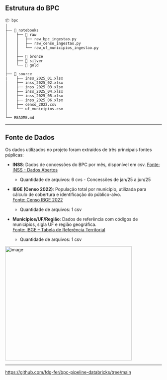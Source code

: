 ## Estrutura do BPC
```
📦 bpc
│
├── 📁 notebooks
│    ├── 📁 raw
│    │   ├── raw_bpc_ingestao.py
│    │   ├── raw_censo_ingestao.py
│    │   └── raw_uf_municipios_ingestao.py
│    │
│    ├── 📁 bronze
│    ├── 📁 silver
│    └── 📁 gold
│
├── 📁 source
|    ├── inss_2025_01.xlsx
│    ├── inss_2025_02.xlsx
│    ├── inss_2025_03.xlsx
│    ├── inss_2025_04.xlsx
│    ├── inss_2025_05.xlsx
│    ├── inss_2025_06.xlsx
│    ├── censo_2022.csv
│    └── uf_municipios.csv
│      
└── README.md
```

---
## Fonte de Dados

Os dados utilizados no projeto foram extraídos de três principais fontes púplicas:

- **INSS**: Dados de concessões do BPC por mês, disponível em csv.
 [Fonte: INSS - Dados Abertos](https://dadosabertos.inss.gov.br/dataset/beneficios-concedidos-plano-de-dados-abertos-jun-2023-a-jun-2025)
  - Quantidade de arquivos: 6 cvs - Concessões de jan/25 a jun/25

- **IBGE (Censo 2022)**: População total por município, utilizada para cálculo de cobertura e identificação do público-alvo.  
  [Fonte: Censo IBGE 2022](https://www.ibge.gov.br/estatisticas/sociais/trabalho/22827-censo-demografico-2022.html?=&t=downloads/)
  - Quantidade de arquivos: 1 csv

- **Municípios/UF/Região**: Dados de referência com códigos de municípios, sigla UF e região geográfica.  
  [Fonte: IBGE – Tabela de Referência Territorial](https://www.ibge.gov.br/geociencias/organizacao-do-territorio/malhas-territoriais/15774-malhas.html/)
  - Quantidade de arquivos: 1 csv
    
<img width="407" height="366" alt="image" src="https://github.com/user-attachments/assets/defab5e6-5e6f-4fc5-a4ad-f29b34cfa0f8" />

---
https://github.com/fdg-fer/bpc-pipeline-databricks/tree/main
